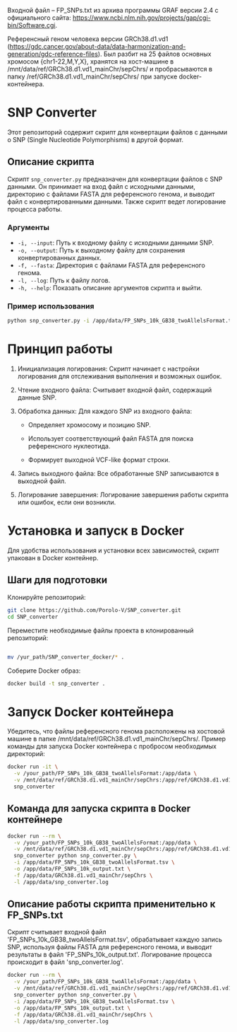 

Входной файл – FP_SNPs.txt из архива программы GRAF версии 2.4 с официального сайта:
https://www.ncbi.nlm.nih.gov/projects/gap/cgi-bin/Software.cgi.

Референсный геном человека версии GRCh38.d1.vd1
(https://gdc.cancer.gov/about-data/data-harmonization-and-generation/gdc-reference-files). Был разбит на 25 файлов основных хромосом {chr1-22,M,Y,X}, хранятся на хост-машине в /mnt/data/ref/GRCh38.d1.vd1_mainChr/sepChrs/ и пробрасываются в папку /ref/GRCh38.d1.vd1_mainChr/sepChrs/ при запуске docker-контейнера.

# SNP Converter

Этот репозиторий содержит скрипт для конвертации файлов с данными о SNP (Single Nucleotide Polymorphisms) в другой формат. 

## Описание скрипта

Скрипт `snp_converter.py` предназначен для конвертации файлов с SNP данными. Он принимает на вход файл с исходными данными, директорию с файлами FASTA для референсного генома, и выводит файл с конвертированными данными. Также скрипт ведет логирование процесса работы.

### Аргументы

- `-i, --input`: Путь к входному файлу с исходными данными SNP.
- `-o, --output`: Путь к выходному файлу для сохранения конвертированных данных.
- `-f, --fasta`: Директория с файлами FASTA для референсного генома.
- `-l, --log`: Путь к файлу логов.
- `-h, --help`: Показать описание аргументов скрипта и выйти.

### Пример использования

```sh
python snp_converter.py -i /app/data/FP_SNPs_10k_GB38_twoAllelsFormat.tsv -o /app/data/FP_SNPs_10k_output.txt -f /app/data/GRCh38.d1.vd1_mainChr/sepChrs -l /app/data/snp_converter.log

```
# Принцип работы
1. Инициализация логирования: Скрипт начинает с настройки логирования для отслеживания выполнения и возможных ошибок. 

2. Чтение входного файла: Считывает входной файл, содержащий данные SNP.

3. Обработка данных: Для каждого SNP из входного файла: 

   - Определяет хромосому и позицию SNP.
   
   - Использует соответствующий файл FASTA для поиска референсного нуклеотида.
   
   - Формирует выходной VCF-like формат строки.
   
4. Запись выходного файла: Все обработанные SNP записываются в выходной файл.

5. Логирование завершения: Логирование завершения работы скрипта или ошибок, если они возникли.

# Установка и запуск в Docker
Для удобства использования и установки всех зависимостей, скрипт упакован в Docker контейнер.

## Шаги для подготовки
Клонируйте репозиторий:
```sh
git clone https://github.com/Porolo-V/SNP_converter.git
cd SNP_converter

```
Переместите необходимые файлы проекта в клонированный репозиторий:
```sh

mv /yur_path/SNP_converter_docker/* .
```
Соберите Docker образ:
```sh
docker build -t snp_converter .
```
# Запуск Docker контейнера
Убедитесь, что файлы референсного генома расположены на хостовой машине в папке /mnt/data/ref/GRCh38.d1.vd1_mainChr/sepChrs/. Пример команды для запуска Docker контейнера с пробросом необходимых директорий:

```sh
docker run -it \
  -v /your_path/FP_SNPs_10k_GB38_twoAllelsFormat:/app/data \
  -v /mnt/data/ref/GRCh38.d1.vd1_mainChr/sepChrs:/app/ref/GRCh38.d1.vd1_mainChr/sepChrs \
  snp_converter
```
## Команда для запуска скрипта в Docker контейнере
```sh
docker run --rm \
  -v /your_path/FP_SNPs_10k_GB38_twoAllelsFormat:/app/data \
  -v /mnt/data/ref/GRCh38.d1.vd1_mainChr/sepChrs:/app/ref/GRCh38.d1.vd1_mainChr/sepChrs \
  snp_converter python snp_converter.py \
  -i /app/data/FP_SNPs_10k_GB38_twoAllelsFormat.tsv \
  -o /app/data/FP_SNPs_10k_output.txt \
  -f /app/data/GRCh38.d1.vd1_mainChr/sepChrs \
  -l /app/data/snp_converter.log
```
## Описание работы скрипта применительно к FP_SNPs.txt
Скрипт считывает входной файл 'FP_SNPs_10k_GB38_twoAllelsFormat.tsv', обрабатывает каждую запись SNP, используя файлы FASTA для референсного генома, и выводит результаты в файл 'FP_SNPs_10k_output.txt'. Логирование процесса происходит в файл 'snp_converter.log'.
```sh
docker run --rm \
  -v /your_path/FP_SNPs_10k_GB38_twoAllelsFormat:/app/data \
  -v /mnt/data/ref/GRCh38.d1.vd1_mainChr/sepChrs:/app/ref/GRCh38.d1.vd1_mainChr/sepChrs \
  snp_converter python snp_converter.py \
  -i /app/data/FP_SNPs_10k_GB38_twoAllelsFormat.tsv \
  -o /app/data/FP_SNPs_10k_output.txt \
  -f /app/data/GRCh38.d1.vd1_mainChr/sepChrs \
  -l /app/data/snp_converter.log
